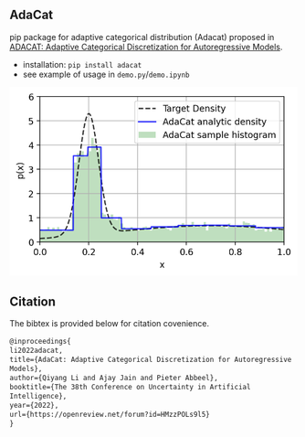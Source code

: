 ## AdaCat
pip package for adaptive categorical distribution (Adacat) proposed in [ADACAT: Adaptive Categorical Discretization for Autoregressive Models](https://openreview.net/forum?id=HMzzPOLs9l5).

- installation: `pip install adacat`
- see example of usage in `demo.py`/`demo.ipynb`

![alt text for screen readers](adacat_1d.png "Density Estimation with AdaCat")

## Citation
The bibtex is provided below for citation covenience.
```
@inproceedings{
li2022adacat,
title={AdaCat: Adaptive Categorical Discretization for Autoregressive Models},
author={Qiyang Li and Ajay Jain and Pieter Abbeel},
booktitle={The 38th Conference on Uncertainty in Artificial Intelligence},
year={2022},
url={https://openreview.net/forum?id=HMzzPOLs9l5}
}
```
